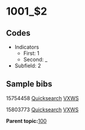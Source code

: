 # 1001\_$2

## Codes

-   Indicators
    -   First: 1
    -   Second: \_
-   Subfield: 2

## Sample bibs

15754458 [Quicksearch](https://search.library.yale.edu/catalog/15754458) [VXWS](http://prodorbis.library.yale.edu:7014/vxws/GetHoldingsService?bibId=15754458)

15803773 [Quicksearch](https://search.library.yale.edu/catalog/15803773) [VXWS](http://prodorbis.library.yale.edu:7014/vxws/GetHoldingsService?bibId=15803773)

**Parent topic:**[100](../../tags/100/100.md)

